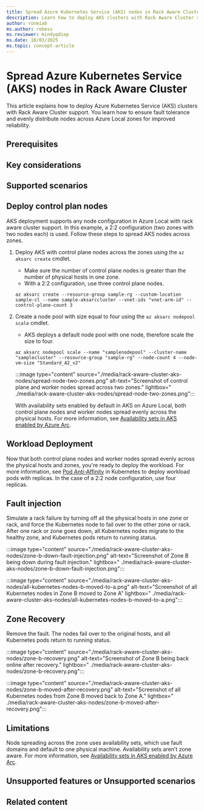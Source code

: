 ```yaml
---
title: Spread Azure Kubernetes Service (AKS) nodes in Rack Aware Cluster
description: Learn how to deploy AKS clusters with Rack Aware Cluster support to ensure fault tolerance and evenly distribute nodes across Azure Local zones.
author: ronmiab
ms.author: robess
ms.reviewer: mindyqdiep
ms.date: 10/03/2025
ms.topic: concept-article
---
```


# Spread Azure Kubernetes Service (AKS) nodes in Rack Aware Cluster

This article explains how to deploy Azure Kubernetes Service (AKS) clusters with Rack Aware Cluster support. You learn how to ensure fault tolerance and evenly distribute nodes across Azure Local zones for improved reliability.

## Prerequisites

## Key considerations

## Supported scenarios

## Deploy control plan nodes

AKS deployment supports any node configuration in Azure Local with rack aware cluster support. In this example, a 2:2 configuration (two zones with two nodes each) is used. Follow these steps to spread AKS nodes across zones.

1. Deploy AKS with control plane nodes across the zones using the `az aksarc create` cmdlet.
    - Make sure the number of control plane nodes is greater than the number of physical hosts in one zone.
    - With a 2:2 configuration, use three control plane nodes.

    ```azurecli
    az aksarc create --resource-group sample-rg --custom-location sample-cl --name sample-aksarccluster --vnet-ids "vnet-arm-id" --control-plane-count 3
    ```

2. Create a node pool with size equal to four using the `az aksarc nodepool scale` cmdlet.
    - AKS deploys a default node pool with one node, therefore scale the size to four.

    ```azurecli
    az aksarc nodepool scale --name "samplenodepool" --cluster-name "samplecluster" --resource-group "sample-rg" --node-count 4 --node-vm-size "Standard_A2_v2" 
    ```

    :::image type="content" source="./media/rack-aware-cluster-aks-nodes/spread-node-two-zones.png" alt-text="Screenshot of control plane and worker nodes spread across two zones." lightbox=" ./media/rack-aware-cluster-aks-nodes/spread-node-two-zones.png":::

    With availability sets enabled by default in AKS on Azure Local, both control plane nodes and worker nodes spread evenly across the physical hosts. For more information, see [Availability sets in AKS enabled by Azure Arc](/azure/aks/aksarc/availability-sets).

## Workload Deployment

Now that both control plane nodes and worker nodes spread evenly across the physical hosts and zones, you're ready to deploy the workload. For more information, see [Pod Anti-Affinity](https://kubernetes.io/docs/concepts/scheduling-eviction/assign-pod-node/#more-practical-use-cases) in Kubernetes to deploy workload pods with replicas. In the case of a 2:2 node configuration, use four replicas.

## Fault injection

Simulate a rack failure by turning off all the physical hosts in one zone or rack, and force the Kubernetes node to fail over to the other zone or rack. After one rack or zone goes down, all Kubernetes nodes migrate to the healthy zone, and Kubernetes pods return to running status.

:::image type="content" source="./media/rack-aware-cluster-aks-nodes/zone-b-down-fault-injection.png" alt-text="Screenshot of Zone B being down during fault injection." lightbox=" ./media/rack-aware-cluster-aks-nodes/zone-b-down-fault-injection.png":::

:::image type="content" source="./media/rack-aware-cluster-aks-nodes/all-kubernetes-nodes-b-moved-to-a.png" alt-text="Screenshot of all Kubernetes nodes in Zone B moved to Zone A" lightbox=" ./media/rack-aware-cluster-aks-nodes/all-kubernetes-nodes-b-moved-to-a.png":::

## Zone Recovery

Remove the fault. The nodes fail over to the original hosts, and all Kubernetes pods return to running status.

:::image type="content" source="./media/rack-aware-cluster-aks-nodes/zone-b-recovery.png" alt-text="Screenshot of Zone B being back online after recovery." lightbox=" ./media/rack-aware-cluster-aks-nodes/zone-b-recovery.png":::

:::image type="content" source="./media/rack-aware-cluster-aks-nodes/zone-b-moved-after-recovery.png" alt-text="Screenshot of all Kubernetes nodes from Zone B moved back to Zone A." lightbox=" ./media/rack-aware-cluster-aks-nodes/zone-b-moved-after-recovery.png":::

## Limitations

Node spreading across the zone uses availability sets, which use fault domains and default to one physical machine. Availability sets aren't zone aware. For more information, see [Availability sets in AKS enabled by Azure Arc](/azure/aks/aksarc/availability-sets).

## Unsupported features or Unsupported scenarios

## Related content
